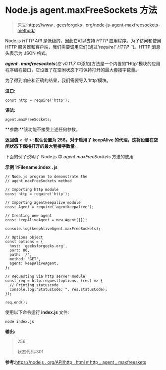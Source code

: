 # Node.js agent.maxFreeSockets 方法

> 原文:[https://www . geesforgeks . org/node-js-agent-maxfreesockets-method/](https://www.geeksforgeeks.org/node-js-agent-maxfreesockets-method/)

Node.js *HTTP* *API* 是低级的，因此它可以支持 *HTTP* 应用程序。为了访问和使用 HTTP 服务器和客户端，我们需要调用它们(通过'*require(' HTTP '*')。HTTP 消息头表示为 JSON 格式。

***agent . maxfreesockets***(*在 v0.11.7* 中添加)方法是一个内置的“Http”模块的应用程序编程接口，它设置了在空闲状态下将保持打开的最大套接字数量。

为了得到响应和正确的结果，我们需要导入‘http’模块。

**进口:**

```
const http = require('http');

```

**语法:**

```
agent.maxFreeSockets;

```

**参数:**该功能不接受上述任何参数。

**返回值** < *号* > **:默认设置为 256。对于启用了 keepAlive 的代理，这将设置在空闲状态下保持打开的最大套接字数量。**

下面的例子说明了 Node.js 中 *agent.maxFreeSockets* 方法的使用

**示例 1:Filename:index . js**

```
// Node.js program to demonstrate the 
// agent.maxFreeSockets method 

// Importing http module 
const http = require('http'); 

// Importing agentkeepalive module 
const Agent = require('agentkeepalive'); 

// Creating new agent 
const keepAliveAgent = new Agent({}); 

console.log(keepAliveAgent.maxFreeSockets);

// Options object 
const options = { 
  host: 'geeksforgeeks.org', 
  port: 80, 
  path: '/', 
  method: 'GET', 
  agent: keepAliveAgent, 
}; 

// Requesting via http server module 
const req = http.request(options, (res) => { 
  // Printing statuscode 
  console.log("StatusCode: ", res.statusCode); 
}); 

req.end(); 
```

使用以下命令运行 **index.js** 文件:

```
node index.js

```

**输出:**

> 256
> 
> 状态代码:301

**参考:**[https://nodejs . org/API/http . html # http _ agent _ maxfreeskets](https://nodejs.org/api/http.html#http_agent_maxfreesockets)